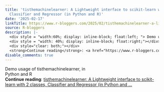 ```yaml
---
title: 'tisthemachinelearner: A Lightweight interface to scikit-learn with 2 classes,
  Classifier and Regressor (in Python and R)'
date: '2025-02-17'
linkTitle: https://www.r-bloggers.com/2025/02/tisthemachinelearner-a-lightweight-interface-to-scikit-learn-with-2-classes-classifier-and-regressor-in-python-and-r/
source: R-bloggers
description: |-
  <div style = "width:60%; display: inline-block; float:left; "> Demo usage of tisthemachinelearner, in Python and R</div>
  <div style = "width: 40%; display: inline-block; float:right;"></div>
  <div style="clear: both;"></div>
  <strong>Continue reading</strong>: <a href="https://www.r-bloggers.com/2025/02/tisthemachinelearner-a-lightweight-interface-to-scikit-learn-with-2-classes-classifier-and-regressor-in-python-and-r/">tisthemachinelearner: A Lightweight interface to scikit-learn with 2 classes, Classifier and Regressor (in Python and ...
disable_comments: true
---
```

<div style = "width:60%; display: inline-block; float:left; "> Demo usage of tisthemachinelearner, in Python and R</div>
<div style = "width: 40%; display: inline-block; float:right;"></div>
<div style="clear: both;"></div>
<strong>Continue reading</strong>: <a href="https://www.r-bloggers.com/2025/02/tisthemachinelearner-a-lightweight-interface-to-scikit-learn-with-2-classes-classifier-and-regressor-in-python-and-r/">tisthemachinelearner: A Lightweight interface to scikit-learn with 2 classes, Classifier and Regressor (in Python and ...